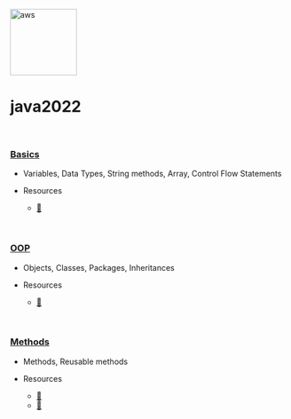 <a href="https://aws.amazon.com/cloudformation/" target="_blank"> <img src="https://www.vectorlogo.zone/logos/java/java-icon.svg" alt="aws" width="120" height="120"/> </a> 

# java2022 
<br>


### [Basics](https://github.com/kzs61/java2022/tree/master/intro/src/w01/day01)

* Variables, Data Types, String methods, Array, Control Flow Statements

* Resources
  * [:link:](https://dev.java/learn/java-language-basics)

<br>

### [OOP](https://github.com/kzs61/java2022/tree/master/oop1/src/w02/oop1)

* Objects, Classes, Packages, Inheritances

* Resources
  * [:link:](https://dev.java/oop/)

<br>

### [Methods](https://github.com/kzs61/java2022/tree/master/w02-methods/src)

* Methods, Reusable methods

* Resources
  * [:link:](https://dev.java/learn/defining-methods/)
  * [:link:](https://www.baeldung.com/java-methods)


